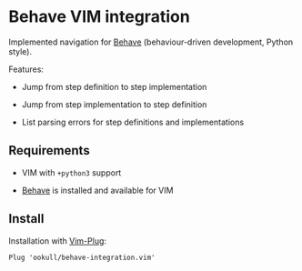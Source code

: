 # Behave VIM integration

Implemented navigation for [Behave] (behaviour-driven development, Python style).

Features:

* Jump from step definition to step implementation

* Jump from step implementation to step definition

* List parsing errors for step definitions and implementations


## Requirements

* VIM with `+python3` support

* [Behave] is installed and available for VIM


## Install

Installation with [Vim-Plug](https://github.com/junegunn/vim-plug):

```vim
Plug 'ookull/behave-integration.vim'
```


[behave-integration.vim]: https://github.com/ookull/behave-integration.vim
[behave]: https://github.com/behave/behave
